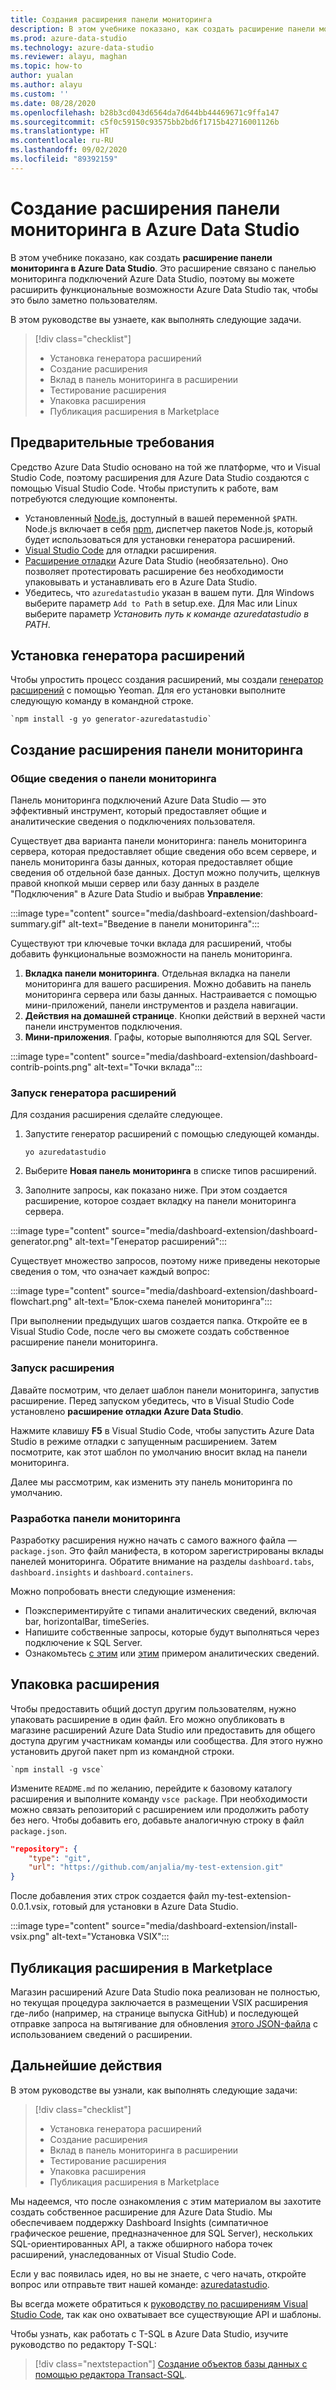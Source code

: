 ```yaml
---
title: Создания расширения панели мониторинга
description: В этом учебнике показано, как создать расширение панели мониторинга, чтобы добавить пользовательские функции для Azure Data Studio.
ms.prod: azure-data-studio
ms.technology: azure-data-studio
ms.reviewer: alayu, maghan
ms.topic: how-to
author: yualan
ms.author: alayu
ms.custom: ''
ms.date: 08/28/2020
ms.openlocfilehash: b28b3cd043d6564da7d644bb44469671c9ffa147
ms.sourcegitcommit: c5f0c59150c93575bb2bd6f1715b42716001126b
ms.translationtype: HT
ms.contentlocale: ru-RU
ms.lasthandoff: 09/02/2020
ms.locfileid: "89392159"
---
```

# <a name="create-an-azure-data-studio-dashboard-extension"></a>Создание расширения панели мониторинга в Azure Data Studio

В этом учебнике показано, как создать **расширение панели мониторинга в Azure Data Studio**. Это расширение связано с панелью мониторинга подключений Azure Data Studio, поэтому вы можете расширить функциональные возможности Azure Data Studio так, чтобы это было заметно пользователям.

В этом руководстве вы узнаете, как выполнять следующие задачи.
> [!div class="checklist"]
> - Установка генератора расширений
> - Создание расширения
> - Вклад в панель мониторинга в расширении
> - Тестирование расширения
> - Упаковка расширения
> - Публикация расширения в Marketplace

## <a name="prerequisites"></a>Предварительные требования

Средство Azure Data Studio основано на той же платформе, что и Visual Studio Code, поэтому расширения для Azure Data Studio создаются с помощью Visual Studio Code. Чтобы приступить к работе, вам потребуются следующие компоненты.

- Установленный [Node.js](https://nodejs.org), доступный в вашей переменной `$PATH`. Node.js включает в себя [npm](https://www.npmjs.com/), диспетчер пакетов Node.js, который будет использоваться для установки генератора расширений.
- [Visual Studio Code](https://code.visualstudio.com) для отладки расширения.
- [Расширение отладки](https://marketplace.visualstudio.com/items?itemName=ms-mssql.sqlops-debug) Azure Data Studio (необязательно). Оно позволяет протестировать расширение без необходимости упаковывать и устанавливать его в Azure Data Studio.
- Убедитесь, что `azuredatastudio` указан в вашем пути. Для Windows выберите параметр `Add to Path` в setup.exe. Для Mac или Linux выберите параметр *Установить путь к команде azuredatastudio в PATH*.

## <a name="install-the-extension-generator"></a>Установка генератора расширений

Чтобы упростить процесс создания расширений, мы создали [генератор расширений](https://code.visualstudio.com/docs/extensions/yocode) с помощью Yeoman. Для его установки выполните следующую команду в командной строке.

```console
`npm install -g yo generator-azuredatastudio`
```

## <a name="create-your-dashboard-extension"></a>Создание расширения панели мониторинга

### <a name="introduction-to-the-dashboard"></a>Общие сведения о панели мониторинга

Панель мониторинга подключений Azure Data Studio — это эффективный инструмент, который предоставляет общие и аналитические сведения о подключениях пользователя.

Существует два варианта панели мониторинга: панель мониторинга сервера, которая предоставляет общие сведения обо всем сервере, и панель мониторинга базы данных, которая предоставляет общие сведения об отдельной базе данных. Доступ можно получить, щелкнув правой кнопкой мыши сервер или базу данных в разделе "Подключения" в Azure Data Studio и выбрав **Управление**:

:::image type="content" source="media/dashboard-extension/dashboard-summary.gif" alt-text="Введение в панели мониторинга":::

Существуют три ключевые точки вклада для расширений, чтобы добавить функциональные возможности на панель мониторинга.

1. **Вкладка панели мониторинга**. Отдельная вкладка на панели мониторинга для вашего расширения. Можно добавить на панель мониторинга сервера или базы данных. Настраивается с помощью мини-приложений, панели инструментов и раздела навигации.
2. **Действия на домашней странице**. Кнопки действий в верхней части панели инструментов подключения.
3. **Мини-приложения**. Графы, которые выполняются для SQL Server.

:::image type="content" source="media/dashboard-extension/dashboard-contrib-points.png" alt-text="Точки вклада":::

### <a name="run-the-extension-generator"></a>Запуск генератора расширений

Для создания расширения сделайте следующее.

1. Запустите генератор расширений с помощью следующей команды.

   `yo azuredatastudio`

2. Выберите **Новая панель мониторинга** в списке типов расширений.

3. Заполните запросы, как показано ниже. При этом создается расширение, которое создает вкладку на панели мониторинга сервера.

:::image type="content" source="media/dashboard-extension/dashboard-generator.png" alt-text="Генератор расширений":::

Существует множество запросов, поэтому ниже приведены некоторые сведения о том, что означает каждый вопрос:

:::image type="content" source="media/dashboard-extension/dashboard-flowchart.png" alt-text="Блок-схема панелей мониторинга":::

При выполнении предыдущих шагов создается папка. Откройте ее в Visual Studio Code, после чего вы сможете создать собственное расширение панели мониторинга.

### <a name="run-the-extension"></a>Запуск расширения

Давайте посмотрим, что делает шаблон панели мониторинга, запустив расширение. Перед запуском убедитесь, что в Visual Studio Code установлено **расширение отладки Azure Data Studio**.

Нажмите клавишу **F5** в Visual Studio Code, чтобы запустить Azure Data Studio в режиме отладки с запущенным расширением. Затем посмотрите, как этот шаблон по умолчанию вносит вклад на панели мониторинга.

Далее мы рассмотрим, как изменить эту панель мониторинга по умолчанию.

### <a name="develop-the-dashboard"></a>Разработка панели мониторинга

Разработку расширения нужно начать с самого важного файла — `package.json`. Это файл манифеста, в котором зарегистрированы вклады панелей мониторинга. Обратите внимание на разделы `dashboard.tabs`, `dashboard.insights` и `dashboard.containers`.

Можно попробовать внести следующие изменения:

- Поэкспериментируйте с типами аналитических сведений, включая bar, horizontalBar, timeSeries.
- Напишите собственные запросы, которые будут выполняться через подключение к SQL Server.
- Ознакомьтесь [с этим](../tutorial-qds-sql-server.md) или [этим](../tutorial-table-space-sql-server.md) примером аналитических сведений.

## <a name="package-your-extension"></a>Упаковка расширения

Чтобы предоставить общий доступ другим пользователям, нужно упаковать расширение в один файл. Его можно опубликовать в магазине расширений Azure Data Studio или предоставить для общего доступа другим участникам команды или сообщества. Для этого нужно установить другой пакет npm из командной строки.

```console
`npm install -g vsce`
```

Измените `README.md` по желанию, перейдите к базовому каталогу расширения и выполните команду `vsce package`. При необходимости можно связать репозиторий с расширением или продолжить работу без него. Чтобы добавить его, добавьте аналогичную строку в файл `package.json`.

```json
"repository": {
    "type": "git",
    "url": "https://github.com/anjalia/my-test-extension.git"
}
```

После добавления этих строк создается файл my-test-extension-0.0.1.vsix, готовый для установки в Azure Data Studio.

:::image type="content" source="media/dashboard-extension/install-vsix.png" alt-text="Установка VSIX":::

## <a name="publish-your-extension-to-the-marketplace"></a>Публикация расширения в Marketplace

Магазин расширений Azure Data Studio пока реализован не полностью, но текущая процедура заключается в размещении VSIX расширения где-либо (например, на странице выпуска GitHub) и последующей отправке запроса на вытягивание для обновления [этого JSON-файла](https://github.com/Microsoft/azuredatastudio/blob/release/extensions/extensionsGallery.json) с использованием сведений о расширении.

## <a name="next-steps"></a>Дальнейшие действия

В этом руководстве вы узнали, как выполнять следующие задачи:
> [!div class="checklist"]
> - Установка генератора расширений
> - Создание расширения
> - Вклад в панель мониторинга в расширении
> - Тестирование расширения
> - Упаковка расширения
> - Публикация расширения в Marketplace

Мы надеемся, что после ознакомления с этим материалом вы захотите создать собственное расширение для Azure Data Studio. Мы обеспечиваем поддержку Dashboard Insights (симпатичное графическое решение, предназначенное для SQL Server), нескольких SQL-ориентированных API, а также обширного набора точек расширений, унаследованных от Visual Studio Code.

Если у вас появилась идея, но вы не знаете, с чего начать, откройте вопрос или отправьте твит нашей команде: [azuredatastudio](https://twitter.com/azuredatastudio).

Вы всегда можете обратиться к [руководству по расширениям Visual Studio Code](https://code.visualstudio.com/docs/extensions/overview), так как оно охватывает все существующие API и шаблоны.

Чтобы узнать, как работать с T-SQL в Azure Data Studio, изучите руководство по редактору T-SQL:

> [!div class="nextstepaction"]
> [Создание объектов базы данных с помощью редактора Transact-SQL](../tutorial-sql-editor.md).

